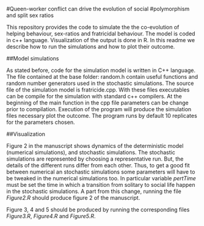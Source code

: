 #Queen-worker conflict can drive the evolution of social 
#polymorphism and split sex ratios

This repository provides the code to simulate the the co-evolution of helping
behaviour, sex-ratios and fratricidal behaviour. The model is
coded in c++ language. Visualization of the output is done in R. In this readme 
we describe how to run the simulations and how to plot their outcome. 

##Model simulations

As stated before, code for the simulation model is written in C++ language. 
The file contained at the base folder: random.h contain useful functions and 
random number generators used in the stochastic simulations. 
The source file of the simulation model is fratricide.cpp.
With these files executables can be compile for the simulation with standard c++
compilers. At the beginning of the main function in the cpp file parameters can 
be change prior to compilation. Execution of the program will produce the 
simulation files necessary plot the outcome. The program runs by default 10 
replicates for the parameters chosen. 

##Visualization

Figure 2 in the manuscript shows dynamics of the deterministic model (numerical
simulations), and stochastic simulations. The stochastic simulations are 
represented by choosing a representative run. But, the details of the different runs 
differ from each other. Thus, to get a good fit between numerical an stochastic 
simulations some parameters will have to be tweaked in the numerical 
simulations too. In particular variable *pertTime* must be set the time in which 
a transition from solitary to social life happen in the stochastic simulations. 
A part from this change, running the file *Figure2.R* should produce figure 2 of 
the manuscript. 

Figure 3, 4 and 5 should be produced by running the corresponding files 
*Figure3.R*, *Figure4.R* and *Figure5.R*.  
